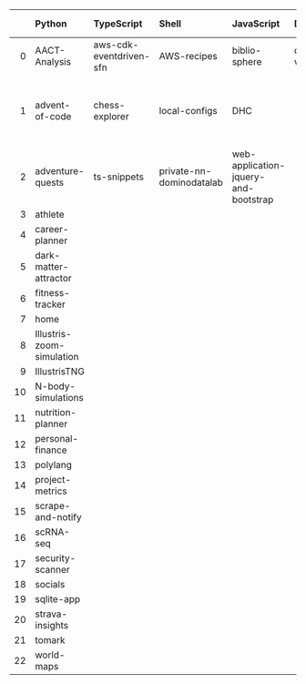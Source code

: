 |    | Python                    | TypeScript              | Shell                    | JavaScript                           | Dockerfile   | Jupyter Notebook   | R                                                        | CSS               | Go              | PowerShell   | Cypher                | HTML              |
|---:|:--------------------------|:------------------------|:-------------------------|:-------------------------------------|:-------------|:-------------------|:---------------------------------------------------------|:------------------|:----------------|:-------------|:----------------------|:------------------|
|  0 | AACT-Analysis             | aws-cdk-eventdriven-sfn | AWS-recipes              | biblio-sphere                        | code-vault   | codespaces-models  | Computation-Optimizations                                | frontend-patterns | kube-playground | nn-private   | social-media-insights | workout-generator |
|  1 | advent-of-code            | chess-explorer          | local-configs            | DHC                                  |              | hypothesis-testing | Coursera-Data-Science-Foundations-using-R-Specialization |                   |                 | performance  |                       |                   |
|  2 | adventure-quests          | ts-snippets             | private-nn-dominodatalab | web-application-jquery-and-bootstrap |              | mnist-classifyer   | wearable-computing                                       |                   |                 |              |                       |                   |
|  3 | athlete                   |                         |                          |                                      |              | sandbox            |                                                          |                   |                 |              |                       |                   |
|  4 | career-planner            |                         |                          |                                      |              | twitter-novo       |                                                          |                   |                 |              |                       |                   |
|  5 | dark-matter-attractor     |                         |                          |                                      |              |                    |                                                          |                   |                 |              |                       |                   |
|  6 | fitness-tracker           |                         |                          |                                      |              |                    |                                                          |                   |                 |              |                       |                   |
|  7 | home                      |                         |                          |                                      |              |                    |                                                          |                   |                 |              |                       |                   |
|  8 | Illustris-zoom-simulation |                         |                          |                                      |              |                    |                                                          |                   |                 |              |                       |                   |
|  9 | IllustrisTNG              |                         |                          |                                      |              |                    |                                                          |                   |                 |              |                       |                   |
| 10 | N-body-simulations        |                         |                          |                                      |              |                    |                                                          |                   |                 |              |                       |                   |
| 11 | nutrition-planner         |                         |                          |                                      |              |                    |                                                          |                   |                 |              |                       |                   |
| 12 | personal-finance          |                         |                          |                                      |              |                    |                                                          |                   |                 |              |                       |                   |
| 13 | polylang                  |                         |                          |                                      |              |                    |                                                          |                   |                 |              |                       |                   |
| 14 | project-metrics           |                         |                          |                                      |              |                    |                                                          |                   |                 |              |                       |                   |
| 15 | scrape-and-notify         |                         |                          |                                      |              |                    |                                                          |                   |                 |              |                       |                   |
| 16 | scRNA-seq                 |                         |                          |                                      |              |                    |                                                          |                   |                 |              |                       |                   |
| 17 | security-scanner          |                         |                          |                                      |              |                    |                                                          |                   |                 |              |                       |                   |
| 18 | socials                   |                         |                          |                                      |              |                    |                                                          |                   |                 |              |                       |                   |
| 19 | sqlite-app                |                         |                          |                                      |              |                    |                                                          |                   |                 |              |                       |                   |
| 20 | strava-insights           |                         |                          |                                      |              |                    |                                                          |                   |                 |              |                       |                   |
| 21 | tomark                    |                         |                          |                                      |              |                    |                                                          |                   |                 |              |                       |                   |
| 22 | world-maps                |                         |                          |                                      |              |                    |                                                          |                   |                 |              |                       |                   |